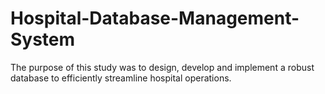 # Hospital-Database-Management-System
The purpose of this study was to design, develop and implement a robust database to efficiently streamline hospital operations.
